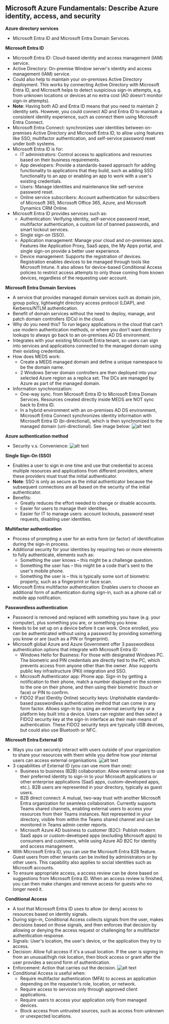 ## Microsoft Azure Fundamentals: Describe Azure identity, access, and security

**Azure directory services**
* Microsoft Entra ID and Microsoft Entra Domain Services.

**Microsoft Entra ID**
* Microsoft Entra ID: Cloud-based identity and access management (IAM) service.
* Active Directory: On-premise Window server's identity and access management (IAM) service.
* Could also help to maintain your on-premises Active Directory deployment. This works by connecting Active Directory with Microsoft Entra ID, and Microsoft helps to detect suspicious sign-in attempts, e.g. from unknown locations or devices at no extra cost (AD doesn't monitor sign-in attempts).
* **Note**: Having both AD and Entra ID means that you need to maintain 2 identity sets. However, you could connect AD and Entra ID to maintain a consistent identity experience, such as connect them using Microsoft Entra Connect.
* Microsoft Entra Connect: synchronizes user identities between on-premises Active Directory and Microsoft Entra ID, to allow using features like SSO, multifactor authentication, and self-service password reset under both systems.
* Microsoft Entra ID is for:
    * IT administrators: Control access to applications and resources based on their business requirements.
    * App developers: Provide a standards-based approach for adding functionality to applications that they build, such as adding SSO functionality to an app or enabling an app to work with a user's existing credentials.
    * Users: Manage identities and maintenance like self-service password reset.
    * Online service subscribers: Account authentication for subscribers of Microsoft 365, Microsoft Office 365, Azure, and Microsoft Dynamics CRM Online.
* Microsoft Entra ID provides services such as:
    * Authentication: Verifying identity, self-service password reset, multifactor authentication, a custom list of banned passwords, and smart lockout services.
    * Single sign-on (SSO).
    * Application management: Manage your cloud and on-premises apps. Features like Application Proxy, SaaS apps, the My Apps portal, and single sign-on provide a better user experience.
    * Device management: Supports the registration of devices. Registration enables devices to be managed through tools like Microsoft Intune. It also allows for device-based Conditional Access policies to restrict access attempts to only those coming from known devices, regardless of the requesting user account.

**Microsoft Entra Domain Services**
* A service that provides managed domain services such as domain join, group policy, lightweight directory access protocol (LDAP), and Kerberos/NTLM authentication. 
* Benefit of domain services without the need to deploy, manage, and patch domain controllers (DCs) in the cloud.
* Why do you need this? To run legacy applications in the cloud that can't use modern authentication methods, or where you don't want directory lookups to always go back to an on-premises AD DS environment. 
* Integrates with your existing Microsoft Entra tenant, so users can sign into services and applications connected to the managed domain using their existing credentials. 
* How does MEDS work:
    * Create a MEDS managed domain and define a unique namespace to be the domain name.
    * 2 Windows Server domain controllers are then deployed into your selected Azure region as a replica set. The DCs are managed by Azure as part of the managed domain.
* Information synchronization:
    * One-way sync. from Microsoft Entra ID to Microsoft Entra Domain Services. Resources created directly inside MEDS are NOT sync back to Entra ID.
    * In a hybrid environment with an on-premises AD DS environment, Microsoft Entra Connect synchronizes identity information with Microsoft Entra ID (bi-directional), which is then synchronized to the managed domain (uni-directional). See image below:
    ![alt text](https://github.com/viviensiu/Azure/blob/main/images/azure-active-directory-sync-topology.png)

**Azure authentication method**
* Security v.s. Convenience:
![alt text](https://github.com/viviensiu/Azure/blob/main/images/passwordless-convenience-security.png)

**Single Sign-On (SSO)**
* Enables a user to sign in one time and use that credential to access multiple resources and applications from different providers, where these providers must trust the initial authenticator.
* **Note**: SSO is only as secure as the initial authenticator because the subsequent connections are all based on the security of the initial authenticator.
* Benefits:
    * Greatly reduces the effort needed to change or disable accounts.
    * Easier for users to manage their identities.
    * Easier for IT to manage users: account lockouts, password reset requests, disabling user identities.

**Multifactor authentication** 
* Process of prompting a user for an extra form (or factor) of identification during the sign-in process.
* Additional security for your identities by requiring two or more elements to fully authenticate, elements such as:
    * Something the user knows – this might be a challenge question.
    * Something the user has – this might be a code that's sent to the user's mobile phone.
    * Something the user is – this is typically some sort of biometric property, such as a fingerprint or face scan.
* Microsoft Entra multifactor authentication: Enables users to choose an additional form of authentication during sign-in, such as a phone call or mobile app notification.

**Passwordless authentication** 
* Password is removed and replaced with something you have (e.g. your computer), plus something you are, or something you know.
* Needs to be set up on a device before it can work. Once enrolled, you can be authenticated without using a password by providing something you know or are (such as a PIN or fingerprint).
* Microsoft global Azure and Azure Government offer 3 passwordless authentication options that integrate with Microsoft Entra ID:
    * Windows Hello for Business: For those with designated Windows PC. The biometric and PIN credentials are directly tied to the PC, which prevents access from anyone other than the owner. Also supports public key infrastructure (PKI) integration and SSO.
    * Microsoft Authenticator app: Phone app. Sign-in by getting a notification to their phone, match a number displayed on the screen to the one on their phone, and then using their biometric (touch or face) or PIN to confirm.
    * FIDO2 (Fast IDentity Online) security keys: Unphishable standards-based passwordless authentication method that can come in any form factor. Allows sign-in by using an external security key or a platform key built into a device. Users can register and then select a FIDO2 security key at the sign-in interface as their main means of authentication. These FIDO2 security keys are typically USB devices, but could also use Bluetooth or NFC. 

**Microsoft Entra External ID** 
* Ways you can securely interact with users outside of your organization to share your resources with them while you define how your internal users can access external organisations.
![alt text](https://github.com/viviensiu/Azure/blob/main/images/azure-active-directory-external-identities.png)
* 3 capabilities of External ID (you can use more than one):
    * Business to business (B2B) collaboration: Allow external users to use their preferred identity to sign-in to your Microsoft applications or other enterprise applications (SaaS apps, custom-developed apps, etc.). B2B users are represented in your directory, typically as guest users.
    * B2B direct connect: A mutual, two-way trust with another Microsoft Entra organization for seamless collaboration. Currently supports Teams shared channels, enabling external users to access your resources from their Teams instances. Not represented in your directory, visible from within the Teams shared channel and can be monitored in Teams admin center reports.
    * Microsoft Azure AD business to customer (B2C): Publish modern SaaS apps or custom-developed apps (excluding Microsoft apps) to consumers and customers, while using Azure AD B2C for identity and access management.
* With Microsoft Entra ID, you can use the Microsoft Entra B2B feature. Guest users from other tenants can be invited by administrators or by other users. This capability also applies to social identities such as Microsoft accounts.
* To ensure appropriate access, a access review can be done based on suggestions from Microsoft Entra ID. When an access review is finished, you can then make changes and remove access for guests who no longer need it.

**Conditional Access** 
* A tool that Microsoft Entra ID uses to allow (or deny) access to resources based on identity signals.
* During sign-in, Conditional Access collects signals from the user, makes decisions based on those signals, and then enforces that decision by allowing or denying the access request or challenging for a multifactor authentication response.
* Signals: User's location, the user's device, or the application they try to access.
* Decision: Allow full access if it's a usual location. If the user is signing in from an unusual/high risk location, then block access or grant after the user provides a second form of authentication.
* Enforcement: Action that carries out the decision.
![alt text](https://github.com/viviensiu/Azure/blob/main/images/conditional-access.png)
* Conditional Access is useful when:
    * Require multifactor authentication (MFA) to access an application depending on the requester’s role, location, or network.
    * Require access to services only through approved client applications. 
    * Require users to access your application only from managed devices.
    * Block access from untrusted sources, such as access from unknown or unexpected locations.
